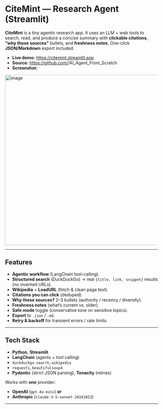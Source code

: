 # CiteMint — Research Agent (Streamlit)

**CiteMint** is a tiny agentic research app. It uses an LLM + web tools to search, read, and produce a concise summary with **clickable citations**, **“why these sources”** bullets, and **freshness notes**. One-click **JSON/Markdown** export included.

- **Live demo:** https://citemint.streamlit.app  
- **Source:** https://github.com/<your-username>/AI_Agent_From_Scratch  
- **Screenshot:**  
<img width="1137" height="561" alt="image" src="https://github.com/user-attachments/assets/4a5bd587-3b31-430e-9697-d12aafb5a387" />

<!--
---

## Table of Contents
- [Features](#features)
- [Tech Stack](#tech-stack)
- [Architecture](#architecture)
- [Repo Layout](#repo-layout)
- [Quick Start (Local)](#quick-start-local)
- [Environment Variables](#environment-variables)
- [Deploy on Streamlit Cloud](#deploy-on-streamlit-cloud)
- [Configuration Notes](#configuration-notes)
- [Usage Tips](#usage-tips)
- [Troubleshooting](#troubleshooting)
- [Roadmap](#roadmap)
- [License](#license)

---
-->

---

## Features

- **Agentic workflow** (LangChain tool-calling).
- **Structured search** (DuckDuckGo) → real `{title, link, snippet}` results (no invented URLs).
- **Wikipedia** + **LoadURL** (fetch & clean page text).
- **Citations you can click** (deduped).
- **Why these sources?** 2–3 bullets (authority / recency / diversity).
- **Freshness notes** (what’s current vs. older).
- **Safe mode** toggle (conservative tone on sensitive topics).
- **Export** to `.json` / `.md`.
- **Retry & backoff** for transient errors / rate limits.

---

## Tech Stack

- **Python**, **Streamlit**
- **LangChain** (agents + tool calling)
- `duckduckgo-search`, `wikipedia`
- `requests`, `beautifulsoup4`
- **Pydantic** (strict JSON parsing), **Tenacity** (retries)

Works with **one** provider:
- **OpenAI** (`gpt-4o-mini`) **or**
- **Anthropic** (`claude-3-5-sonnet-20241022`)

---

